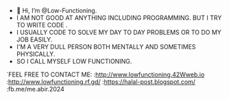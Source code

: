 - 👋 Hi, I’m @Low-Functioning.
- I AM NOT GOOD AT ANYTHING INCLUDING PROGRAMMING. BUT I TRY TO WRITE CODE .
- I USUALLY CODE TO SOLVE MY DAY TO DAY PROBLEMS OR TO DO MY JOB EASILY.
- I'M A VERY DULL PERSON BOTH MENTALLY AND SOMETIMES PHYSICALLY.
- SO I CALL MYSELF LOW FUNCTIONING.

`FEEL FREE TO CONTACT ME:
                        :http://www.lowfunctioning.42Wweb.io
                        :http://www.lowfunctioning.rf.gd/
                        :https://halal-post.blogspot.com/
                        :fb.me/me.abir.2024

<!---
Low-Functioning/Low-Functioning is a ✨ special ✨ repository because its `README.md` (this file) appears on your GitHub profile.
You can click the Preview link to take a look at your changes.
--->
